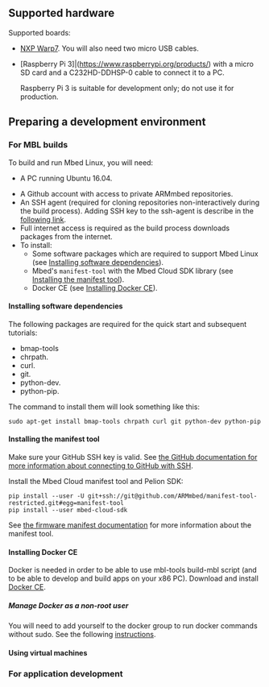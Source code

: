 ## Supported hardware

Supported boards:

* [NXP Warp7](https://www.nxp.com/support/developer-resources/nxp-designs/warp7-next-generation-iot-and-wearable-development-platform:WARP7). You will also need two micro USB cables.
* [Raspberry Pi 3]|(https://www.raspberrypi.org/products/) with a micro SD card and a C232HD-DDHSP-0 cable to connect it to a PC.

    <span class="warning">Raspberry Pi 3 is suitable for development only; do not use it for production.</span>


## Preparing a development environment

<!--Mbed Linux CLI isn't listed here. Is that weird?-->

### For MBL builds

To build and run Mbed Linux, you will need:

* A PC running Ubuntu 16.04.
<!--That's really old. Why are we forcing them into this? And if we are, should we say "if you need a VN, see below"?-->
* A Github account with access to private ARMmbed repositories.
* An SSH agent (required for cloning repositories non-interactively during the build process). Adding SSH key to the ssh-agent is describe in the [following link](https://help.github.com/articles/generating-a-new-ssh-key-and-adding-it-to-the-ssh-agent/#adding-your-ssh-key-to-the-ssh-agent).
* Full internet access is required as the build process downloads packages from the internet.
* To install:
    * Some software packages which are required to support Mbed Linux (see [Installing software dependencies](#installing-software-dependencies)).
    * Mbed's `manifest-tool` with the Mbed Cloud SDK library (see [Installing the manifest tool](#install-manifest-tool)).
    * Docker CE (see [Installing Docker CE](#install-docker-ce)).


#### Installing software dependencies

The following packages are required for the quick start and subsequent tutorials:<!--are these all Python packages?-->

* bmap-tools
* chrpath.
* curl.
* git.
* python-dev.
* python-pip.

The command to install them will look something like this:

```
sudo apt-get install bmap-tools chrpath curl git python-dev python-pip
```

#### Installing the manifest tool

Make sure your GitHub SSH key is valid. See [the GitHub documentation for more information about connecting to GitHub with SSH](https://help.github.com/articles/connecting-to-github-with-ssh/).

Install the Mbed Cloud manifest tool and Pelion SDK:

```
pip install --user -U git+ssh://git@github.com/ARMmbed/manifest-tool-restricted.git#egg=manifest-tool
pip install --user mbed-cloud-sdk
```

See [the firmware manifest documentation](https://cloud.mbed.com/docs/latest/updating-firmware/firmware-manifests.html) for more information about the manifest tool.

<!--Can we add initalization instructions here, so that I don't have to send people to the first tutorial every time I remind them this needs initializing?-->

#### Installing Docker CE
Docker is needed in order to be able to use mbl-tools build-mbl script (and to be able to develop and build apps on your x86 PC).
Download and install [Docker CE](https://docs.docker.com/install/linux/docker-ce/ubuntu/).

##### Manage Docker as a non-root user
You will need to add yourself to the docker group to run docker commands without sudo. See the following [instructions](https://docs.docker.com/install/linux/linux-postinstall/).

#### Using virtual machines

<!--What do we want to say, other than "building will take you hours and hours?"-->

### For application development

<!--There's loads of stuff in the QR thing, but it might change before the release, so I'm not sure about adding it here-->
